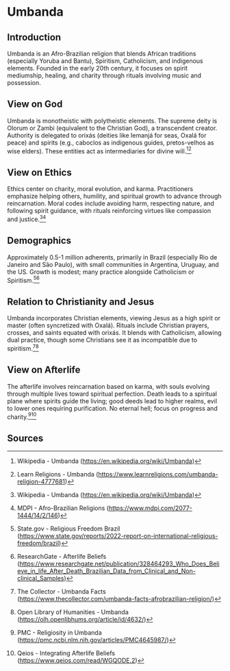 # Umbanda

## Introduction
Umbanda is an Afro-Brazilian religion that blends African traditions (especially Yoruba and Bantu), Spiritism, Catholicism, and indigenous elements. Founded in the early 20th century, it focuses on spirit mediumship, healing, and charity through rituals involving music and possession.

## View on God
Umbanda is monotheistic with polytheistic elements. The supreme deity is Olorum or Zambi (equivalent to the Christian God), a transcendent creator. Authority is delegated to orixás (deities like Iemanjá for seas, Oxalá for peace) and spirits (e.g., caboclos as indigenous guides, pretos-velhos as wise elders). These entities act as intermediaries for divine will.[^23][^24]

## View on Ethics
Ethics center on charity, moral evolution, and karma. Practitioners emphasize helping others, humility, and spiritual growth to advance through reincarnation. Moral codes include avoiding harm, respecting nature, and following spirit guidance, with rituals reinforcing virtues like compassion and justice.[^25][^26]

## Demographics
Approximately 0.5-1 million adherents, primarily in Brazil (especially Rio de Janeiro and São Paulo), with small communities in Argentina, Uruguay, and the US. Growth is modest; many practice alongside Catholicism or Spiritism.[^27][^28]

## Relation to Christianity and Jesus
Umbanda incorporates Christian elements, viewing Jesus as a high spirit or master (often syncretized with Oxalá). Rituals include Christian prayers, crosses, and saints equated with orixás. It blends with Catholicism, allowing dual practice, though some Christians see it as incompatible due to spiritism.[^29][^30]

## View on Afterlife
The afterlife involves reincarnation based on karma, with souls evolving through multiple lives toward spiritual perfection. Death leads to a spiritual plane where spirits guide the living; good deeds lead to higher realms, evil to lower ones requiring purification. No eternal hell; focus on progress and charity.[^31][^32]

## Sources
[^23]: Wikipedia - Umbanda (https://en.wikipedia.org/wiki/Umbanda)
[^24]: Learn Religions - Umbanda (https://www.learnreligions.com/umbanda-religion-4777681)
[^25]: Wikipedia - Umbanda (https://en.wikipedia.org/wiki/Umbanda)
[^26]: MDPI - Afro-Brazilian Religions (https://www.mdpi.com/2077-1444/14/2/146)
[^27]: State.gov - Religious Freedom Brazil (https://www.state.gov/reports/2022-report-on-international-religious-freedom/brazil)
[^28]: ResearchGate - Afterlife Beliefs (https://www.researchgate.net/publication/328464293_Who_Does_Believe_in_life_After_Death_Brazilian_Data_from_Clinical_and_Non-clinical_Samples)
[^29]: The Collector - Umbanda Facts (https://www.thecollector.com/umbanda-facts-afrobrazilian-religion/)
[^30]: Open Library of Humanities - Umbanda (https://olh.openlibhums.org/article/id/4632/)
[^31]: PMC - Religiosity in Umbanda (https://pmc.ncbi.nlm.nih.gov/articles/PMC4645987/)
[^32]: Qeios - Integrating Afterlife Beliefs (https://www.qeios.com/read/WGQODE.2)